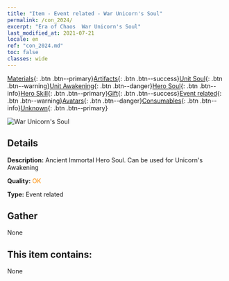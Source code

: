 ```yaml
---
title: "Item - Event related - War Unicorn's Soul"
permalink: /con_2024/
excerpt: "Era of Chaos  War Unicorn's Soul"
last_modified_at: 2021-07-21
locale: en
ref: "con_2024.md"
toc: false
classes: wide
---
```

 [Materials](/Items/){: .btn .btn--primary}[Artifacts](/Items/Artifacts/){: .btn .btn--success}[Unit Soul](/Items/UnitSoul/){: .btn .btn--warning}[Unit Awakening](/Items/UnitAwakening/){: .btn .btn--danger}[Hero Soul](/Items/HeroSoul/){: .btn .btn--info}[Hero Skill](/Items/HeroSkill/){: .btn .btn--primary}[Gift](/Items/Gift/){: .btn .btn--success}[Event related](/Items/Events/){: .btn .btn--warning}[Avatars](/Items/Avatars/){: .btn .btn--danger}[Consumables](/Items/Consumables/){: .btn .btn--info}[Unknown](/Items/Unknown/){: .btn .btn--primary}

 ![War Unicorn's Soul](/images/t/juexing_206.png)

## Details
 **Description:** Ancient Immortal Hero Soul. Can be used for Unicorn's Awakening

 **Quality:** <span style="color: #FF8C00">OK</span>

 **Type:** Event related

## Gather

  None

## This item contains:

  None

